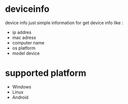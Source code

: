 # deviceinfo

device info just simple information for get device info like :

- ip addres
- mac adress
- computer name
- os platform
- model device

# supported platform

- Windows
- Linux
- Android
